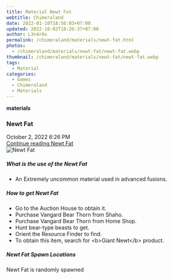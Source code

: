 ```yaml
---
title: Material Newt Fat
webtitle: Chimeraland
date: 2022-01-10T18:56:03+07:00
updated: 2022-10-02T18:26:37+07:00
author: L3n4r0x
permalink: /chimeraland/materials/newt-fat.html
photos:
  - /chimeraland/materials/newt-fat/newt-fat.webp
thumbnail: /chimeraland/materials/newt-fat/newt-fat.webp
tags:
  - Material
categories:
  - Games
  - Chimeraland
  - Materials
---
```


<section id="bootstrap-wrapper">
  <link
    rel="stylesheet"
    href="https://cdn.statically.io/gh/dimaslanjaka/Web-Manajemen/40ac3225/css/bootstrap-4.5-wrapper.css"
  />
  <div
    class="row g-0 border rounded overflow-hidden flex-md-row mb-4 shadow-sm position-relative"
  >
    <div class="col p-4 d-flex flex-column position-static">
      <strong class="d-inline-block mb-2 text-success">materials</strong>
      <h3 class="mb-0">Newt Fat</h3>
      <div class="mb-1 text-muted">October 2, 2022 6:26 PM</div>
      <a
        href="/chimeraland/materials/newt-fat.html"
        class="stretched-link d-none"
        >Continue reading Newt Fat</a
      >
    </div>
    <div class="col-auto d-none d-lg-block">
      <img src="/chimeraland/materials/newt-fat/newt-fat.webp" alt="Newt Fat" />
    </div>
  </div>
  <div class="row">
    <div class="col-lg-6 col-12 mb-2">
      <div class="card">
        <div class="card-body">
          <h5 class="card-title">What is the use of the Newt Fat</h5>
          <div class="card-text">
            <ul>
              <li>An Extremely uncommon material used in advanced fusions.</li>
            </ul>
          </div>
        </div>
      </div>
    </div>
    <div class="col-lg-6 col-12 mb-2">
      <div class="card">
        <div class="card-body">
          <h5 class="card-title">How to get Newt Fat</h5>
          <div class="card-text">
            <ul>
              <li>Go to the Auction House to obtain it.</li>
              <li>Purchase Vangard Bear Thorn from Shaho.</li>
              <li>Purchase Vangard Bear Thorn from Home Shop.</li>
              <li>Hunt bear-type beasts to get.</li>
              <li>Orient the Resource Finder to find.</li>
              <li>
                To obtain this item, search for &lt;b&gt;Giant Newt&lt;/b&gt;
                product.
              </li>
            </ul>
          </div>
        </div>
      </div>
    </div>
    <div class="col-12 mb-2">
      <h5>Newt Fat Spawn Locations</h5>
      <p>Newt Fat is randomly spawned</p>
    </div>
  </div>
</section>